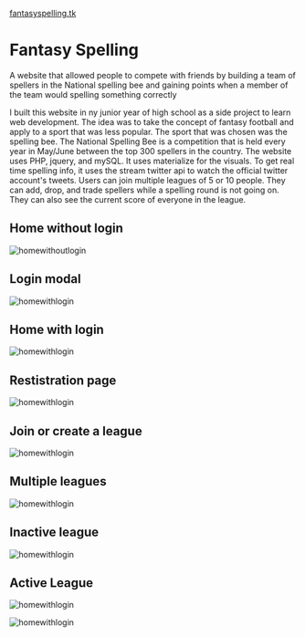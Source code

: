 [fantasyspelling.tk](http://www.fantasyspelling.tk)

# Fantasy Spelling
A website that allowed people to compete with friends by building a team of spellers in the National spelling bee and gaining points when a member of the team would spelling something correctly

I built this website in ny junior year of high school as a side project to learn web development. The idea was to take the concept of fantasy football and apply to a sport that was less popular. The sport that was chosen was the spelling bee. 
The National Spelling Bee is a competition that is held every year in May/June between the top 300 spellers in the country. 
The website uses PHP, jquery, and mySQL. It uses materialize for the visuals. To get real time spelling info, it uses the stream twitter api to watch the official twitter account's tweets. 
Users can join multiple leagues of 5 or 10 people. They can add, drop, and trade spellers while a spelling round is not going on. They can also see the current score of everyone in the league.



## Home without login
![homewithoutlogin](exampleImages/homewithoutlogin.PNG)

## Login modal
![homewithlogin](exampleImages/loginmodal.PNG)

## Home with login
![homewithlogin](exampleImages/homewithlogin.PNG)

## Restistration page
![homewithlogin](exampleImages/registration.PNG)

## Join or create a league
![homewithlogin](exampleImages/leagueregistration.PNG)

## Multiple leagues
![homewithlogin](exampleImages/multipleleagues.PNG)

## Inactive league
![homewithlogin](exampleImages/inActiveLeague.PNG)

## Active League
![homewithlogin](exampleImages/activeleague.PNG)

![homewithlogin](exampleImages/activetrades2.PNG)
